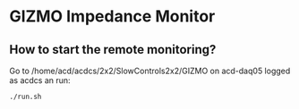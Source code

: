 # GIZMO Impedance Monitor

## How to start the remote monitoring?
Go to /home/acd/acdcs/2x2/SlowControls2x2/GIZMO on acd-daq05 logged as acdcs an run:

```bash
./run.sh
```
